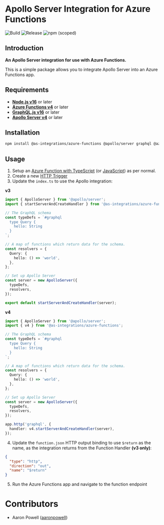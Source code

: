 # Apollo Server Integration for Azure Functions

![Build](https://img.shields.io/github/actions/workflow/status/apollo-server-integrations/apollo-server-integration-azure-functions/ci.yaml) ![Release](https://img.shields.io/github/actions/workflow/status/apollo-server-integrations/apollo-server-integration-azure-functions/release-pr.yaml) ![npm (scoped)](https://img.shields.io/npm/v/@as-integrations/azure-functions)

## **Introduction**

**An Apollo Server integration for use with Azure Functions.**

This is a simple package allows you to integrate Apollo Server into an Azure Functions app.

## **Requirements**

- **[Node.js v16](https://nodejs.org/)** or later
- **[Azure Functions v4](https://learn.microsoft.com/azure/azure-functions/functions-overview)** or later
- **[GraphQL.js v16](https://graphql.org/graphql-js/)** or later
- **[Apollo Server v4](https://www.apollographql.com/docs/apollo-server/)** or later

## **Installation**

```bash
npm install @as-integrations/azure-functions @apollo/server graphql @azure/functions
```

## **Usage**

1. Setup an [Azure Function with TypeScript](https://learn.microsoft.com/azure/azure-functions/create-first-function-vs-code-typescript) (or [JavaScript](https://learn.microsoft.com/azure/azure-functions/create-first-function-vs-code-node)) as per normal.
2. Create a new [HTTP Trigger](https://learn.microsoft.com/azure/azure-functions/functions-bindings-http-webhook-trigger?tabs=in-process%2Cfunctionsv2&pivots=programming-language-javascript)
3. Update the `index.ts` to use the Apollo integration:

**v3**

```ts
import { ApolloServer } from '@apollo/server';
import { startServerAndCreateHandler } from '@as-integrations/azure-functions';

// The GraphQL schema
const typeDefs = `#graphql
  type Query {
    hello: String
  }
`;

// A map of functions which return data for the schema.
const resolvers = {
  Query: {
    hello: () => 'world',
  },
};

// Set up Apollo Server
const server = new ApolloServer({
  typeDefs,
  resolvers,
});

export default startServerAndCreateHandler(server);
```

**v4**

```ts
import { ApolloServer } from '@apollo/server';
import { v4 } from '@as-integrations/azure-functions';

// The GraphQL schema
const typeDefs = `#graphql
  type Query {
    hello: String
  }
`;

// A map of functions which return data for the schema.
const resolvers = {
  Query: {
    hello: () => 'world',
  },
};

// Set up Apollo Server
const server = new ApolloServer({
  typeDefs,
  resolvers,
});

app.http('graphql', {
  handler: v4.startServerAndCreateHandler(server),
});
```

4. Update the `function.json` HTTP output binding to use `$return` as the name, as the integration returns from the Function Handler **(v3 only)**:

```json
{
  "type": "http",
  "direction": "out",
  "name": "$return"
}
```

5. Run the Azure Functions app and navigate to the function endpoint

# Contributors

- Aaron Powell ([aaronpowell](https://github.com/aaronpowell))
